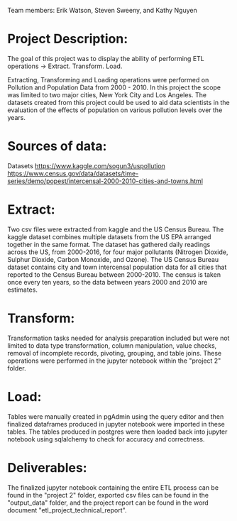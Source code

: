 Team members: Erik Watson, Steven Sweeny, and Kathy Nguyen

# Project Description:

The goal of this project was to display the ability of performing ETL operations -> Extract. Transform. Load. 

Extracting, Transforming and Loading operations were performed on Pollution and Population Data from 2000 - 2010.
In this project the scope was limited to two major cities, New York City and Los Angeles. 
The datasets created from this project could be used to aid data scientists in the evaluation of the effects of population on various pollution levels over the years.

# Sources of data:

Datasets https://www.kaggle.com/sogun3/uspollution https://www.census.gov/data/datasets/time-series/demo/popest/intercensal-2000-2010-cities-and-towns.html

# Extract:
Two csv files were extracted from kaggle and the US Census Bureau.
  The kaggle dataset combines multiple datasets from the US EPA arranged together in the same format. The dataset has gathered daily readings across the US, from 2000-2016, for four major pollutants (Nitrogen Dioxide, Sulphur Dioxide, Carbon Monoxide, and Ozone). 
  The US Census Bureau dataset contains city and town intercensal population data for all cities that reported to the Census Bureau between 2000-2010. The census is taken once every ten years, so the data between years 2000 and 2010 are estimates.

# Transform:
Transformation tasks needed for analysis preparation included but were not limited to data type transformation, column manipulation, value checks, removal of incomplete records, pivoting, grouping, and table joins. These operations were performed in the jupyter notebook within the "project 2" folder. 

# Load:
Tables were manually created in pgAdmin using the query editor and then finalized dataframes produced in jupyter notebook were imported in these tables.
The tables produced in postgres were then loaded back into jupyter notebook using sqlalchemy to check for accuracy and correctness.

# Deliverables:
The finalized jupyter notebook containing the entire ETL process can be found in the "project 2" folder, exported csv files can be found in the "output_data" folder, and the project report can be found in the word document "etl_project_technical_report".
